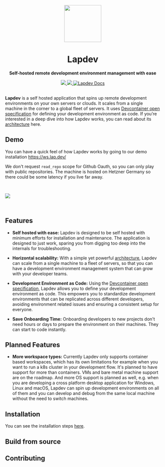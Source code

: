 <div align="center">
  <img width=120 height=120 src="https://github.com/lapce/lapdev/assets/164527084/e8ca611c-6288-4ceb-abdd-55f50b43f2a3"></img>

  # Lapdev
  
  **Self-hosted remote development environment management with ease**
</div>

<div align="center">
  <a href="https://github.com/lapce/lapdev/actions/workflows/ci.yml" target="_blank">
    <img src="https://github.com/lapce/lapdev/actions/workflows/ci.yml/badge.svg" />
  </a>
  <a href="https://discord.gg/DTZNfz3Ung" target="_blank">
    <img src="https://img.shields.io/discord/946858761413328946?logo=discord" />
  </a>
  <a href="https://docs.lap.dev" target="_blank">
      <img src="https://img.shields.io/static/v1?label=Docs&message=docs.lap.dev&color=blue" alt="Lapdev Docs">
  </a>
</div>
<br>

**Lapdev** is a self hosted application that spins up remote development environments on your own servers or clouds. It scales from a single machine in the corner to a global fleet of servers. It uses [Devcontainer open specification](https://containers.dev/) for defining your development environment as code. If you’re interested in a deep dive into how Lapdev works, you can read about its [architecture](https://docs.lap.dev/administration/architecture) here.

## Demo

You can have a quick feel of how Lapdev works by going to our demo installation https://ws.lap.dev/

We don't request `read_repo` scope for Github Oauth, so you can only play with public repositories. The machine is hosted on Hetzner Germany so there could be some latency if you live far away. 

<br>

![](https://lap.dev/images/screenshot.png) 

<br>

## Features

- **Self hosted with ease:** Lapdev is designed to be self hosted with minimum efforts for installation and maintenance. The application is designed to just work, sparing you from digging too deep into the internals for troubleshooting. 

- **Horizontal scalability:** With a simple yet powerful [architecture](https://docs.lap.dev/administration/architecture), Lapdev can scale from a single machine to a fleet of servers, so that you can have a development environment management system that can grow with your developer teams.

- **Development Environment as Code:** Using the [Devcontainer open specification](https://containers.dev/), Lapdev allows you to define your development environment as code. This empowers you to standardize development environments that can be replicated across different developers, avoiding environment related issues and ensuring a consistent setup for everyone.

- **Save Onboarding Time:** Onboarding developers to new projects don't need hours or days to prepare the environment on their machines. They can start to code instantly.

## Planned Features

- **More workspace types:** Currently Lapdev only supports container based workspaces, which has its own limitations for example when you want to run a k8s cluster in your development flow. It's planned to have support for more than containers. VMs and bare metal machine support are on the roadmap. And more OS support is planned as well, e.g. when you are developing a cross platform desktop application for Windows, Linux and macOS, Lapdev can spin up development environments on all of them and you can develop and debug from the same local machine without the need to switch machines.  

## Installation

You can see the installation steps [here](https://docs.lap.dev/installation/quickstart).

## Build from source

## Contributing

